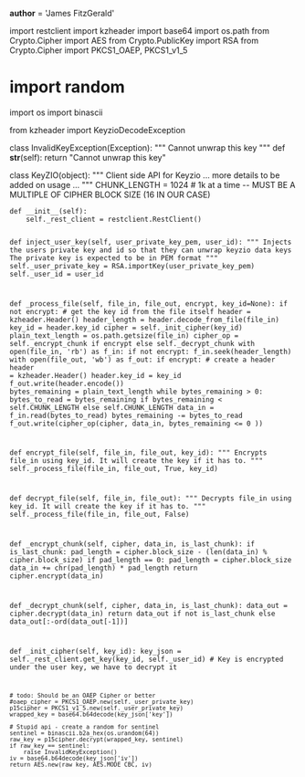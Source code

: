 <p><strong>author</strong> = 'James FitzGerald'</p>
<p>import restclient
import kzheader
import base64
import os.path
from Crypto.Cipher import AES
from Crypto.PublicKey import RSA
from Crypto.Cipher import PKCS1_OAEP, PKCS1_v1_5</p>
<h1>import random</h1>
<p>import os
import binascii</p>
<p>from kzheader import KeyzioDecodeException</p>
<p>class InvalidKeyException(Exception):
    """ Cannot unwrap this key  """
    def <strong>str</strong>(self):
        return "Cannot unwrap this key"</p>
<p>class KeyZIO(object):
    """
    Client side API for Keyzio
    ... more details to be added on usage ...
    """
    CHUNK_LENGTH = 1024    # 1k at a time -- MUST BE A MULTIPLE OF CIPHER BLOCK SIZE (16 IN OUR CASE)</p>
<pre><code>def __init__(self):
    self._rest_client = restclient.RestClient()

def inject_user_key(self, user_private_key_pem, user_id):
    """
    Injects the users private key and id so that they can unwrap keyzio data keys
    The private key is expected to be in PEM format
    """
    self._user_private_key = RSA.importKey(user_private_key_pem)
    self._user_id = user_id

def _process_file(self, file_in, file_out, encrypt, key_id=None):
    if not encrypt:
        # get the key id from the file itself
        header = kzheader.Header()
        header_length = header.decode_from_file(file_in)
        key_id = header.key_id
    cipher = self._init_cipher(key_id)
    plain_text_length = os.path.getsize(file_in)
    cipher_op = self._encrypt_chunk if encrypt else self._decrypt_chunk
    with open(file_in, 'rb') as f_in:
        if not encrypt:
            f_in.seek(header_length)
        with open(file_out, 'wb') as f_out:
            if encrypt:
                # create a header
                header = kzheader.Header()
                header.key_id = key_id
                f_out.write(header.encode())
            bytes_remaining = plain_text_length
            while bytes_remaining &gt; 0:
                bytes_to_read = bytes_remaining if bytes_remaining &lt; self.CHUNK_LENGTH else self.CHUNK_LENGTH
                data_in = f_in.read(bytes_to_read)
                bytes_remaining -= bytes_to_read
                f_out.write(cipher_op(cipher, data_in, bytes_remaining &lt;= 0 ))

def encrypt_file(self, file_in, file_out, key_id):
    """ Encrypts file_in using key_id.  It will create the key if it has to. """
    self._process_file(file_in, file_out, True, key_id)

def decrypt_file(self, file_in, file_out):
    """ Decrypts file_in using key_id.  It will create the key if it has to. """
    self._process_file(file_in, file_out, False)

def _encrypt_chunk(self, cipher, data_in, is_last_chunk):
    if is_last_chunk:
        pad_length = cipher.block_size - (len(data_in) % cipher.block_size)
        if pad_length == 0:
            pad_length = cipher.block_size
        data_in += chr(pad_length) * pad_length
    return cipher.encrypt(data_in)

def _decrypt_chunk(self, cipher, data_in, is_last_chunk):
    data_out = cipher.decrypt(data_in)
    return data_out if not is_last_chunk else data_out[:-ord(data_out[-1])]

def _init_cipher(self, key_id):
    key_json = self._rest_client.get_key(key_id, self._user_id)
    # Key is encrypted under the user key, we have to decrypt it

    # todo: Should be an OAEP Cipher or better
    #oaep_cipher = PKCS1_OAEP.new(self._user_private_key)
    p15cipher = PKCS1_v1_5.new(self._user_private_key)
    wrapped_key = base64.b64decode(key_json['key'])

    # Stupid api - create a random for sentinel
    sentinel = binascii.b2a_hex(os.urandom(64))
    raw_key = p15cipher.decrypt(wrapped_key, sentinel)
    if raw_key == sentinel:
        raise InvalidKeyException()
    iv = base64.b64decode(key_json['iv'])
    return AES.new(raw_key, AES.MODE_CBC, iv)
</code></pre>